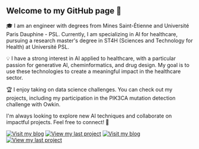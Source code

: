## Welcome to my GitHub page 👋

🎓 I am an engineer with degrees from Mines Saint-Étienne and Université Paris Dauphine - PSL. Currently, I am specializing in AI for healthcare, pursuing a research master's degree in ST4H (Sciences and Technology for Health) at Université PSL.

💡 I have a strong interest in AI applied to healthcare, with a particular passion for generative AI, cheminformatics, and drug design. My goal is to use these technologies to create a meaningful impact in the healthcare sector.

🏆 I enjoy taking on data science challenges. You can check out my projects, including my participation in the PIK3CA mutation detection challenge with Owkin.

I'm always looking to explore new AI techniques and collaborate on impactful projects. Feel free to connect! 🌱

[![Visit my blog](https://img.shields.io/badge/Visit_my_blog-228B22?style=for-the-badge&logoColor=white&width=150)](https://www.linkedin.com/in/billel-aissani-84034a1b9)      [![View my last project](https://img.shields.io/badge/My_last_project-FF0000?style=for-the-badge&logoColor=white&width=150)](https://www.linkedin.com/in/billel-aissani-84034a1b9)
[![Visit my blog](https://img.shields.io/badge/Visit_my_blog-228B22?style=for-the-badge&logoColor=white&width=150)](https://www.linkedin.com/in/billel-aissani-84034a1b9)      [![View my last project](https://img.shields.io/badge/View_my_last_project-FF0000?style=for-the-badge&logoColor=white&width=150)](https://www.linkedin.com/in/billel-aissani-84034a1b9)
